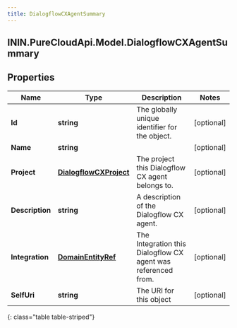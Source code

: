 ```yaml
---
title: DialogflowCXAgentSummary
---
```

## ININ.PureCloudApi.Model.DialogflowCXAgentSummary

## Properties

|Name | Type | Description | Notes|
|------------ | ------------- | ------------- | -------------|
| **Id** | **string** | The globally unique identifier for the object. | [optional] |
| **Name** | **string** |  | [optional] |
| **Project** | [**DialogflowCXProject**](DialogflowCXProject.html) | The project this Dialogflow CX agent belongs to. | [optional] |
| **Description** | **string** | A description of the Dialogflow CX agent. | [optional] |
| **Integration** | [**DomainEntityRef**](DomainEntityRef.html) | The Integration this Dialogflow CX agent was referenced from. | [optional] |
| **SelfUri** | **string** | The URI for this object | [optional] |
{: class="table table-striped"}


